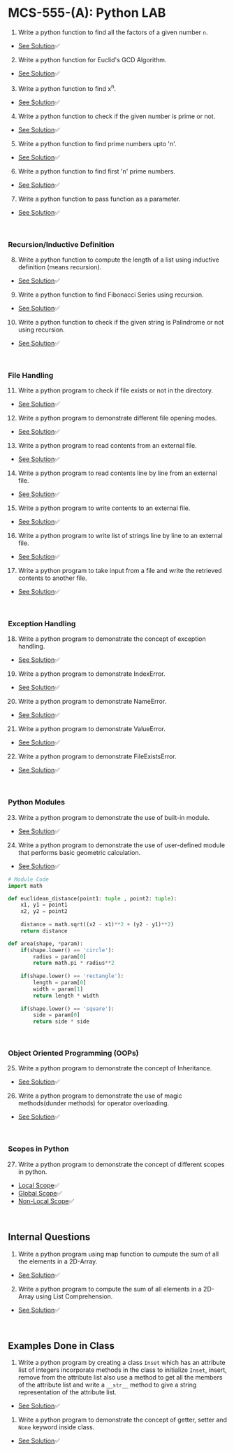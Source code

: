 # MCS-555-(A): Python LAB

1. Write a python function to find all the factors of a given number `n`.
- [See Solution](solutions/Q-01.py)✅

2. Write a python function for Euclid's GCD Algorithm.
- [See Solution](solutions/Q-02.py)✅

3. Write a python function to find x<sup>n</sup>.
- [See Solution](solutions/Q-03.py)✅

4. Write a python function to check if the given number is prime or not.
- [See Solution](solutions/Q-04.py)✅

5. Write a python function to find prime numbers upto 'n'.
- [See Solution](solutions/Q-05.py)✅

6. Write a python function to find first 'n' prime numbers.
- [See Solution](solutions/Q-06.py)✅

7. Write a python function to pass function as a parameter.
- [See Solution](solutions/Q-07.py)✅

<br />

### Recursion/Inductive Definition

8. Write a python function to compute the length of a list using inductive definition (means recursion).
- [See Solution](solutions/Q-08.py)✅

9. Write a python function to find Fibonacci Series using recursion.
- [See Solution](solutions/Q-09.py)✅

10. Write a python function to check if the given string is Palindrome or not using recursion. 
- [See Solution](solutions/Q-10.py)✅

<br />

### File Handling

11. Write a python program to check if file exists or not in the directory.
- [See Solution](concepts/file-handling/program-03.py)✅

12. Write a python program to demonstrate different file opening modes.
- [See Solution](concepts/file-handling/01_File_Opening_Modes.py)✅

13. Write a python program to read contents from an external file.
- [See Solution](concepts/file-handling/02_Read_Operation.py)✅

14. Write a python program to read contents line by line from an external file.
- [See Solution](concepts/file-handling/program-01.py)✅

15. Write a python program to write contents to an external file.
- [See Solution](concepts/file-handling/04_Write_Operation.py)✅

16. Write a python program to write list of strings line by line to an external file.
- [See Solution](concepts/file-handling/05_Write_Methods.py)✅

17.  Write a python program to take input from a file and write the retrieved contents to another file.
- [See Solution](concepts/file-handling/program-02.py)✅


<br />

### Exception Handling

18. Write a python program to demonstrate the concept of exception handling.
- [See Solution](concepts/exception-handling/ZeroDivisionError.py)✅

19. Write a python program to demonstrate IndexError.
- [See Solution](concepts/exception-handling/IndexError.py)✅

20. Write a python program to demonstrate NameError.
- [See Solution](concepts/exception-handling/NameError.py)✅

21. Write a python program to demonstrate ValueError.
- [See Solution](concepts/exception-handling/ValueError.py)✅

22. Write a python program to demonstrate FileExistsError.
- [See Solution](concepts/exception-handling/FileExistsError.py)✅




<br />

### Python Modules

23. Write a python program to demonstrate the use of built-in module.
- [See Solution](concepts/modules/built_in_module.py)✅
  
24. Write a python program to demonstrate the use of user-defined module that performs basic geometric calculation.
- [See Solution](concepts/modules/main.py)✅

```python
# Module Code
import math

def euclidean_distance(point1: tuple , point2: tuple):
    x1, y1 = point1
    x2, y2 = point2
    
    distance = math.sqrt((x2 - x1)**2 + (y2 - y1)**2)
    return distance

def area(shape, *param):
    if(shape.lower() == 'circle'):
        radius = param[0]
        return math.pi * radius**2
       
    if(shape.lower() == 'rectangle'):
        length = param[0]
        width = param[1]
        return length * width
    
    if(shape.lower() == 'square'):
        side = param[0]
        return side * side   
```


<br />

### Object Oriented Programming (OOPs)

25. Write a python program to demonstrate the concept of Inheritance.
- [See Solution](concepts/oops/Inheritance.py)✅

26. Write a python program to demonstrate the use of magic methods(dunder methods) for operator overloading.
- [See Solution](concepts/oops/Vector.py)✅ 

<br />

### Scopes in Python

27. Write a python program to demonstrate the concept of different scopes in python.
- [Local Scope](concepts/scopes/local_scope.py)✅ 
- [Global Scope](concepts/scopes/global_scope.py)✅ 
- [Non-Local Scope](concepts/scopes/nonlocal_scope.py)✅ 


<br />

## Internal Questions

1. Write a python program using map function to cumpute the sum of all the elements in a 2D-Array.

- [See Solution](internals/solution-01.py)✅

2. Write a python program to compute the sum of all elements in a 2D-Array using List Comprehension.

- [See Solution](internals/solution-02.py)✅


<br />

## Examples Done in Class

1. Write a python program by creating a class `Inset` which has an attribute list of integers incorporate methods in the class to initialize `Inset`, insert, remove from the attribute list also use a method to get all the members of the attribute list and write a `__str__` method to give a string representation of the attribute list.

- [See Solution](examples-by-sir/example01.py)✅



1. Write a python program to demonstrate the concept of getter, setter and `None` keyword inside class.

- [See Solution](examples-by-sir/example02.py)✅


